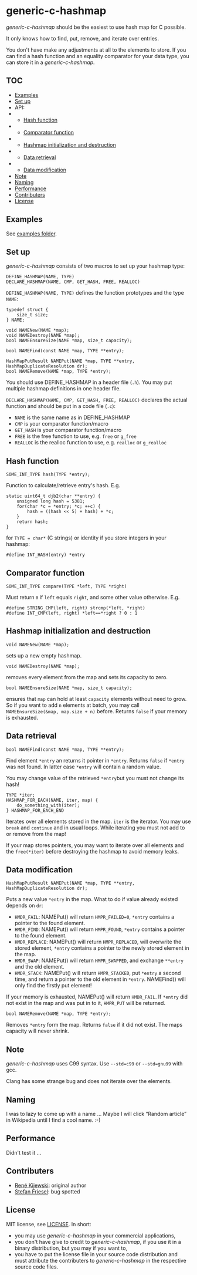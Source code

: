 # generic-c-hashmap

*generic-c-hashmap* should be the easiest to use hash map for C possible.

It only knows how to find, put, remove, and iterate over entries.

You don't have make any adjustments at all to the elements to store.
If you can find a hash function and an equality comparator for your data type,
you can store it in a *generic-c-hashmap*.

## TOC

* [Examples](#examples)
* [Set up](#set-up)
* API:
* * [Hash function](#hash-function)
* * [Comparator function](#comparator-function)
* * [Hashmap initialization and destruction](#hashmap-initialization-and-destruction)
* * [Data retrieval](#data-retrieval)
* * [Data modification](#data-modification)
* [Note](#Note)
* [Naming](#naming)
* [Performance](#performance)
* [Contributers](#contributers)
* [License](#license)

<a name="examples"></a>

## Examples

See [examples folder](
https://github.com/Kijewski/generic-c-hashmap/tree/master/examples).

<a name="set-up"></a>

## Set up

*generic-c-hashmap* consists of two macros to set up your hashmap type:

    DEFINE_HASHMAP(NAME, TYPE)
    DECLARE_HASHMAP(NAME, CMP, GET_HASH, FREE, REALLOC)

`DEFINE_HASHMAP(NAME, TYPE)` defines the function prototypes and the type
`NAME`:

    typedef struct {
        size_t size;
    } NAME;
    
    void NAMENew(NAME *map);
    void NAMEDestroy(NAME *map);
    bool NAMEEnsureSize(NAME *map, size_t capacity);
    
    bool NAMEFind(const NAME *map, TYPE **entry);
    
    HashMapPutResult NAMEPut(NAME *map, TYPE **entry, HashMapDuplicateResolution dr);
    bool NAMERemove(NAME *map, TYPE *entry);

You should use DEFINE_HASHMAP in a header file (`.h`). You may put multiple
hashmap definitions in one header file.

`DECLARE_HASHMAP(NAME, CMP, GET_HASH, FREE, REALLOC)` declares the actual
function and should be put in a code file (`.c`):

* `NAME` is the same name as in DEFINE_HASHMAP
* `CMP` is your comparator function/macro
* `GET_HASH` is your comparator function/macro
* `FREE` is the free function to use, e.g. `free` or `g_free`
* `REALLOC` is the realloc function to use, e.g. `realloc` or `g_realloc`

<a name="hash-function"></a>

## Hash function

    SOME_INT_TYPE hash(TYPE *entry);

Function to calculate/retrieve entry's hash. E.g.

    static uint64_t djb2(char **entry) {
        unsigned long hash = 5381;
        for(char *c = *entry; *c; ++c) {
            hash = ((hash << 5) + hash) + *c;
        }
        return hash;
    }

for `TYPE = char*` (C strings) or identity if you store integers in your
hashmap:

    #define INT_HASH(entry) *entry

<a name="comparator-function"></a>

## Comparator function

    SOME_INT_TYPE compare(TYPE *left, TYPE *right)

Must return `0` if `left` equals `right`, and some other value otherwise. E.g.

    #define STRING_CMP(left, right) strcmp(*left, *right)
    #define INT_CMP(left, right) *left==*right ? 0 : 1

<a name="hashmap-initialization-and-destruction"></a>

## Hashmap initialization and destruction

    void NAMENew(NAME *map);

sets up a new empty hashmap.

    void NAMEDestroy(NAME *map);

removes every element from the map and sets its capacity to zero.

    bool NAMEEnsureSize(NAME *map, size_t capacity);

ensures that `map` can hold  at least `capacity` elements without need to grow.
So if you want to add `n` elements at batch, you may call
`NAMEEnsureSize(&map, map.size + n)` before.
Returns `false` if your memory is exhausted.

<a name="data-retrieval"></a>

## Data retrieval

    bool NAMEFind(const NAME *map, TYPE **entry);

Find element `*entry` an returns it pointer in `*entry`.
Returns `false` if `*entry` was not found. In latter case `*entry` will contain
a random value.

You may change value of the retrieved `*entry`but you must not change its hash!

    TYPE *iter;
    HASHMAP_FOR_EACH(NAME, iter, map) {
        do_something_with(iter);
    } HASHMAP_FOR_EACH_END

Iterates over all elements stored in the map. `iter` is the iterator.
You may use `break` and `continue` and in usual loops.
While iterating you must not add to or remove from the map!

If your map stores pointers, you may want to iterate over all elements and the
`free(*iter)` before destroying the hashmap to avoid memory leaks.

<a name="data-modification"></a>

## Data modification

    HashMapPutResult NAMEPut(NAME *map, TYPE **entry, HashMapDuplicateResolution dr);

Puts a new value `*entry` in the map. What to do if value already existed
depends on `dr`:

* `HMDR_FAIL`: NAMEPut() will return `HMPR_FAILED=0`, `*entry` contains a
  pointer to the found element.
* `HMDR_FIND`: NAMEPut() will return `HMPR_FOUND`, `*entry` contains a
  pointer to the found element.
* `HMDR_REPLACE`: NAMEPut() will return `HMPR_REPLACED`, will overwrite the
  stored element, `*entry` contains a pointer to the newly stored element in the
  map.
* `HMDR_SWAP`: NAMEPut() will return `HMPR_SWAPPED`, and exchange `**entry` and
  the old element.
* `HMDR_STACK`: NAMEPut() will return `HMPR_STACKED`, put `*entry` a second
  time, and return a pointer to the old element in `*entry`. NAMEFind() will
  only find the firstly put element!

If your memory is exhausted, NAMEPut() will return `HMDR_FAIL`. If `*entry` did
not exist in the map and was put in to it, `HMPR_PUT` will be returned.

    bool NAMERemove(NAME *map, TYPE *entry);

Removes `*entry` form the map. Returns `false` if it did not exist.
The maps capacity will never shrink.

<a name="note"></a>

## Note

*generic-c-hashmap* uses C99 syntax. Use `--std=c99` or `--std=gnu99` with gcc.

Clang has some strange bug and does not iterate over the elements.

<a name="naming"></a>

## Naming

I was to lazy to come up with a name …
Maybe I will click “Random article” in Wikipedia until I find a cool name. :-)

<a name="performance"></a>

## Performance

Didn't test it …

<a name="contributers"></a>

## Contributers

* [René Kijewski](https://github.com/Kijewski/generic-c-hashmap):
  original author
* [Stefan Friesel](https://github.com/sfriesel):
  bug spotted

<a name="license"></a>

## License

MIT license, see
[LICENSE](https://github.com/Kijewski/generic-c-hashmap/blob/master/LICENSE).
In short:

* you may use *generic-c-hashmap* in your commercial applications,
* you don't have give to credit to *generic-c-hashmap*, if you use it in a
  binary distribution, but you may if you want to,
* you have to put the license file in your source code distribution and must
  attribute the contributers to *generic-c-hashmap* in the respective source code
  files.
